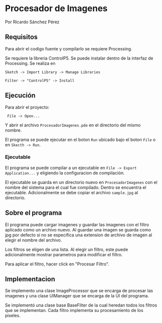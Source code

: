# Procesador de Imagenes

Por Ricardo Sánchez Pérez

## Requisitos

Para abrir el codigo fuente y compilarlo se requiere Processing.

Se requiere la libreria ControlP5. Se puede instalar dentro de la interfaz de Processing. Se realiza en
 
```Sketch -> Import Library -> Manage Libraries```

```Filter -> "ControlP5" -> Install```

## Ejecución

Para abrir el proyecto:

``` File -> Open...```

Y abrir el archivo ```ProcesadorImagenes.pde``` en el directorio del mismo nombre.

El programa se puede ejecutar en el boton ```Run``` ubicado bajo el boton ```File``` o en ```Skecth -> Run```.

### Ejecutable

El programa se puede compilar a un ejecutable en ```File -> Export Application...``` y eligiendo la configuracion de compilación.

El ejecutable se guarda en un directorio nuevo en ```ProcesadorImagenes``` con el nombre del sistema para el cual fue compilado. Dentro
se encuentra el ejecutable. Adicionalmente se debe copiar el archivo ```sample.jpg``` al directorio.

## Sobre el programa

El programa puede cargar imagenes y guardar las imagenes con el filtro aplicado como un archivo nuevo. Al guardar una imagen se guarda como jpg
por defecto si no se especifica una extension de archivo de imagen al elegir el nombre del archivo.

Los filtros se eligen de una lista. Al elegir un filtro, este puede adicionalmente mostrar parametros para modificar el filtro.

Para aplicar el filtro, hacer click en "Procesar Filtro".

## Implementacion

Se implemento una clase ImageProcessor que se encarga de procesar las imagenes y una clase UIManager que se encarga de la UI del programa.

Se implementó una clase base BaseFilter de la cual heredan todos los filtros que se implementan. Cada filtro implementa su procesamiento
de los pixeles.